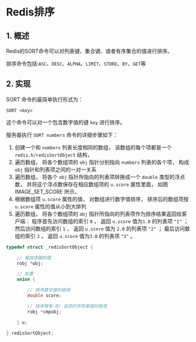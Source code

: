 # Redis排序

## 1. 概述

Redis的SORT命令可以对列表键、集合键、或者有序集合的值进行排序。

排序命令包括:`ASC`、`DESC`、`ALPHA`、`LIMIT`、`STORE`、`BY`、`GET`等



## 2. 实现

SORT 命令的最简单执行形式为：

```
SORT <key>
```

这个命令可以对一个包含数字值的键 `key` 进行排序。

服务器执行 `SORT numbers` 命令的详细步骤如下：

1. 创建一个和 `numbers` 列表长度相同的数组， 该数组的每个项都是一个 `redis.h/redisSortObject` 结构，
2. 遍历数组， 将各个数组项的 `obj` 指针分别指向 `numbers` 列表的各个项， 构成 `obj` 指针和列表项之间的一对一关系
3. 遍历数组， 将各个 `obj` 指针所指向的列表项转换成一个 `double` 类型的浮点数， 并将这个浮点数保存在相应数组项的 `u.score` 属性里面， 如图 IMAGE_SET_SCORE 所示。
4. 根据数组项 `u.score` 属性的值， 对数组进行数字值排序， 排序后的数组项按 `u.score` 属性的值从小到大排列
5. 遍历数组， 将各个数组项的 `obj` 指针所指向的列表项作为排序结果返回给客户端： 程序首先访问数组的索引 `0` ， 返回 `u.score` 值为`1.0` 的列表项 `"1"` ； 然后访问数组的索引 `1` ， 返回 `u.score` 值为 `2.0` 的列表项 `"2"` ； 最后访问数组的索引 `2` ， 返回 `u.score` 值为`3.0` 的列表项 `"3"` 。

```c
typedef struct _redisSortObject {

    // 被排序键的值
    robj *obj;

    // 权重
    union {

        // 排序数字值时使用
        double score;

        // 排序带有 BY 选项的字符串值时使用
        robj *cmpobj;

    } u;

} redisSortObject;
```

